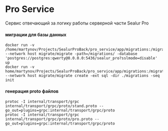 # Pro Service

Сервис отвечающий за логику работы серверной части Sealur Pro

#### миграции для базы данных

    docker run -v /home/martynov/Projects/SealurProBack/pro_service/app/migrations:/migrations --network host migrate/migrate -path=/migrations/ -database 'postgres://postgres:qwerty@0.0.0.0:5436/sealur_pro?sslmode=disable' up
    docker run -v home/martynov/Projects/SealurProBack/pro_service/app/migrations:/migrations --network host migrate/migrate create -ext sql -dir ./migrations -seq init

#### генерация proto файлов

    protoc -I internal/transport/grpc internal/transport/grpc/proto/stand.proto --go_out=plugins=grpc:internal/transport/grpc/proto
    protoc -I internal/transport/grpc internal/transport/grpc/proto/pro.proto --go_out=plugins=grpc:internal/transport/grpc/proto
